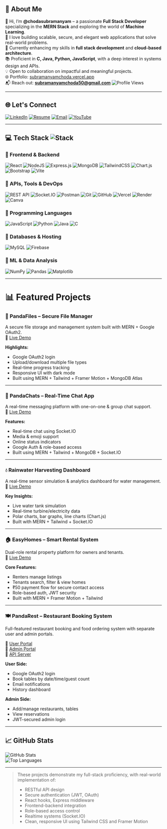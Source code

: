 ## 💫 About Me

👋 Hi, I’m **@chodasubramanyam** – a passionate **Full Stack Developer** specializing in the **MERN Stack** and exploring the world of **Machine Learning**.  
🚀 I love building scalable, secure, and elegant web applications that solve real-world problems.  
🌱 Currently enhancing my skills in **full stack development** and **cloud-based architecture**.  
📚 Proficient in **C, Java, Python, JavaScript**, with a deep interest in systems design and APIs.  
💡 Open to collaboration on impactful and meaningful projects.  
🌐 Portfolio: [subramanyamchoda.vercel.app](https://subramanyamchoda.vercel.app/)  
📬 Reach out: **subramanyamchoda50@gmail.com**
![Profile Views](https://komarev.com/ghpvc/?username=subramanyamchoda&style=flat-square)

---
## 🌐 Let's Connect
[![LinkedIn](https://img.shields.io/badge/LinkedIn-%230077B5.svg?logo=linkedin&logoColor=white)](https://linkedin.com/in/subramanyam-choda-29238a305) [![Resume](https://img.shields.io/badge/Resume-%23121011.svg?style=flat&logo=GoogleDrive&logoColor=white)](https://drive.google.com/file/d/1HdmiHFaZf7kAu6ux95Zf1DPl_9fzTSA-/view?usp=sharing) [![Email](https://img.shields.io/badge/Email-D14836?logo=gmail&logoColor=white)](mailto:subramanyamchoda50@gmail.com) [![YouTube](https://img.shields.io/badge/YouTube-%23FF0000.svg?logo=YouTube&logoColor=white)](https://www.youtube.com/@webdevwithpandas)

---
## 💻 Tech Stack ![Stack](https://img.shields.io/badge/Stack-MERN-blueviolet)
### 🔹 Frontend & Backend
![React](https://img.shields.io/badge/react-%2320232a.svg?style=for-the-badge&logo=react&logoColor=%2361DAFB)
![NodeJS](https://img.shields.io/badge/node.js-6DA55F?style=for-the-badge&logo=node.js&logoColor=white)
![Express.js](https://img.shields.io/badge/express.js-%23404d59.svg?style=for-the-badge&logo=express&logoColor=%2361DAFB)
![MongoDB](https://img.shields.io/badge/MongoDB-%234ea94b.svg?style=for-the-badge&logo=mongodb&logoColor=white)
![TailwindCSS](https://img.shields.io/badge/tailwindcss-%2338B2AC.svg?style=for-the-badge&logo=tailwind-css&logoColor=white)
![Chart.js](https://img.shields.io/badge/Chart.js-FF6384?style=for-the-badge&logo=chartdotjs&logoColor=white)
![Bootstrap](https://img.shields.io/badge/bootstrap-%238511FA.svg?style=for-the-badge&logo=bootstrap&logoColor=white)
![Vite](https://img.shields.io/badge/vite-%23646CFF.svg?style=for-the-badge&logo=vite&logoColor=white)

### 🔹 APIs, Tools & DevOps
![REST API](https://img.shields.io/badge/REST_API-FF6F00?style=for-the-badge&logo=api&logoColor=white)
![Socket.IO](https://img.shields.io/badge/Socket.IO-010101?style=for-the-badge&logo=socket.io&logoColor=white)
![Postman](https://img.shields.io/badge/Postman-FF6C37?style=for-the-badge&logo=postman&logoColor=white)
![Git](https://img.shields.io/badge/git-%23F05033.svg?style=for-the-badge&logo=git&logoColor=white)
![GitHub](https://img.shields.io/badge/github-%23121011.svg?style=for-the-badge&logo=github&logoColor=white)
![Vercel](https://img.shields.io/badge/vercel-%23000000.svg?style=for-the-badge&logo=vercel&logoColor=white)
![Render](https://img.shields.io/badge/Render-46E3B7.svg?style=for-the-badge&logo=render&logoColor=white)
![Canva](https://img.shields.io/badge/Canva-%2300C4CC.svg?style=for-the-badge&logo=Canva&logoColor=white)

### 🔹 Programming Languages
![JavaScript](https://img.shields.io/badge/javascript-%23323330.svg?style=for-the-badge&logo=javascript&logoColor=%23F7DF1E)
![Python](https://img.shields.io/badge/python-3670A0?style=for-the-badge&logo=python&logoColor=ffdd54)
![Java](https://img.shields.io/badge/java-%23ED8B00.svg?style=for-the-badge&logo=openjdk&logoColor=white)
![C](https://img.shields.io/badge/C-%2300599C.svg?style=for-the-badge&logo=c&logoColor=white)

### 🔹 Databases & Hosting
![MySQL](https://img.shields.io/badge/mysql-4479A1.svg?style=for-the-badge&logo=mysql&logoColor=white)
![Firebase](https://img.shields.io/badge/firebase-%23039BE5.svg?style=for-the-badge&logo=firebase)

### 🔹 ML & Data Analysis
![NumPy](https://img.shields.io/badge/numpy-%23013243.svg?style=for-the-badge&logo=numpy&logoColor=white)
![Pandas](https://img.shields.io/badge/pandas-%23150458.svg?style=for-the-badge&logo=pandas&logoColor=white)
![Matplotlib](https://img.shields.io/badge/Matplotlib-%23ffffff.svg?style=for-the-badge&logo=Matplotlib&logoColor=black)

---

# 📊 Featured Projects

### 🐼 PandaFiles – Secure File Manager  
A secure file storage and management system built with MERN + Google OAuth2.  
🔗 [Live Demo](https://pandafiles.vercel.app/)

**Highlights:**
- Google OAuth2 login
- Upload/download multiple file types
- Real-time progress tracking
- Responsive UI with dark mode
- Built using MERN + Tailwind + Framer Motion + MongoDB Atlas

---

### 💬 PandaChats – Real-Time Chat App  
A real-time messaging platform with one-on-one & group chat support.  
🔗 [Live Demo](https://pandachats.vercel.app/)

**Features:**
- Real-time chat using Socket.IO
- Media & emoji support
- Online status indicators
- Google Auth & role-based access
- Built using MERN + Tailwind + MongoDB + Socket.IO

---

### 💧 Rainwater Harvesting Dashboard  
A real-time sensor simulation & analytics dashboard for water management.  
🔗 [Live Demo](https://pandarainwaterharvesting.vercel.app/)

**Key Insights:**
- Live water tank simulation
- Real-time turbine/electricity data
- Polar charts, bar graphs, line charts (Chart.js)
- Built with MERN + Tailwind + Socket.IO

---

### 🏠 EasyHomes – Smart Rental System  
Dual-role rental property platform for owners and tenants.  
🔗 [Live Demo](https://easyhomes7.vercel.app/)

**Core Features:**
- Renters manage listings
- Tenants search, filter & view homes
- ₹50 payment flow for secure contact access
- Role-based auth, JWT security
- Built with MERN + Framer Motion + Tailwind

---

### 🍽️ PandaRest – Restaurant Booking System  
Full-featured restaurant booking and food ordering system with separate user and admin portals.

🔗 [User Portal](https://pandarestaurantsuser.vercel.app/)  
🔗 [Admin Portal](https://pandarestaurantsadder.vercel.app/)  
🔗 [API Server](https://panda-rest-server.onrender.com/)

**User Side:**
- Google OAuth2 login
- Book tables by date/time/guest count
- Email notifications
- History dashboard

**Admin Side:**
- Add/manage restaurants, tables
- View reservations
- JWT-secured admin login

---

## 📈 GitHub Stats

![GitHub Stats](https://github-readme-stats.vercel.app/api?username=subramanyamchoda&theme=tokyonight&show_icons=true)  
![Top Languages](https://github-readme-stats.vercel.app/api/top-langs/?username=subramanyamchoda&layout=compact&theme=tokyonight)

---

> These projects demonstrate my full-stack proficiency, with real-world implementation of:
> 
> - RESTful API design  
> - Secure authentication (JWT, OAuth)  
> - React hooks, Express middleware  
> - Frontend-backend integration  
> - Role-based access control  
> - Realtime systems (Socket.IO)  
> - Clean, responsive UI using Tailwind CSS and Framer Motion

<!-- Proudly crafted with ❤️ using GPRM ( https://gprm.itsvg.in ) -->

